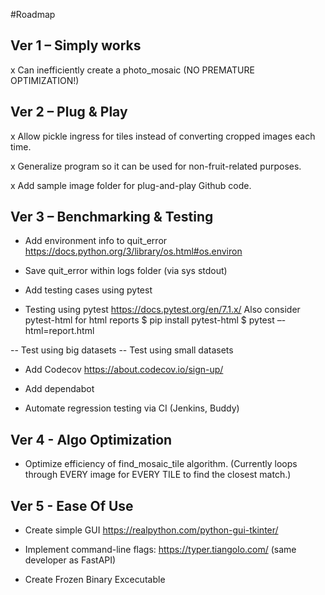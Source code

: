#Roadmap

## Ver 1 – Simply works

x Can inefficiently create a photo_mosaic (NO PREMATURE OPTIMIZATION!)

## Ver 2 – Plug & Play

x Allow pickle ingress for tiles instead of converting cropped images each time.

x Generalize program so it can be used for non-fruit-related purposes.

x Add sample image folder for plug-and-play Github code.

## Ver 3 – Benchmarking & Testing

- Add environment info to quit_error 
https://docs.python.org/3/library/os.html#os.environ

- Save quit_error within logs folder
(via sys stdout)

- Add testing cases using pytest

- Testing using pytest https://docs.pytest.org/en/7.1.x/ 
Also consider pytest-html for html reports
$ pip install pytest-html
$ pytest –-html=report.html

-- Test using big datasets
-- Test using small datasets

- Add Codecov https://about.codecov.io/sign-up/

- Add dependabot

- Automate regression testing via CI (Jenkins, Buddy)

## Ver 4 - Algo Optimization

- Optimize efficiency of find_mosaic_tile algorithm. (Currently loops through EVERY image for EVERY TILE to find the closest match.)

## Ver 5 - Ease Of Use

- Create simple GUI https://realpython.com/python-gui-tkinter/

- Implement command-line flags: https://typer.tiangolo.com/ (same developer as FastAPI)

- Create Frozen Binary Excecutable
